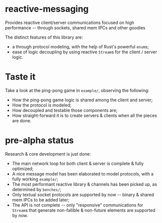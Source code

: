# reactive-messaging

Provides reactive client/server communications focused on high performance -- through sockets, shared mem IPCs and other goodies

The distinct features of this library are:
  - a through protocol modeling, with the help of Rust's powerful `enum`s;
  - ease of logic decoupling by using reactive `Stream`s for the client / server logic.


# Taste it

Take a look at the ping-pong game in `example/`, observing the following:
  - How the ping-pong game logic is shared among the client and server;
  - How the protocol is modeled;
  - How decoupled and testable those components are;
  - How straight-forward it is to create servers & clients when all the pieces are done. 


# pre-alpha status
Research & core development is just done:
  - The main network loop for both client & server is complete & fully optimized;
  - A nice message model has been elaborated to model protocols, with a fully working `example/`;
  - The most performant reactive library & channels has been picked up, as determined by `benches/`;
  - Only textual socket protocols are supported by now -- binary & shared mem IPCs to be added later;
  - The API is not complete -- only "responsive" communications for `Stream`s that generate non-fallible & non-future elements are supported by now.